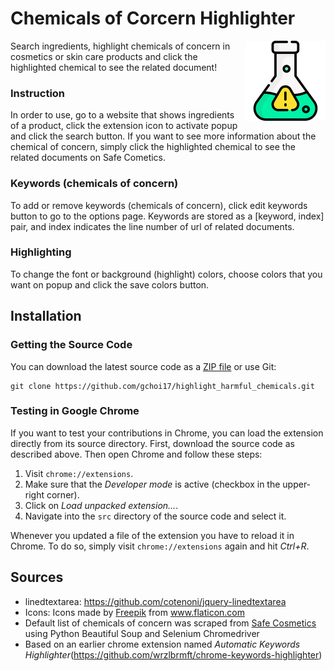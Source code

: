# Chemicals of Corcern Highlighter
<img src="https://github.com/gchoi17/highlight_harmful_chemicals/blob/master/src/icons/flask_128.png" align="right" style="padding-left: 10px" />
Search ingredients, highlight chemicals of concern in cosmetics or skin care products and click the highlighted chemical to see the related document!

### Instruction
In order to use, go to a website that shows ingredients of a product, click the extension icon to activate popup and click the search button. If you want to see more information about the chemical of concern, simply click the highlighted chemical to see the related documents on Safe Cometics.

### Keywords (chemicals of concern)
To add or remove keywords (chemicals of concern), click edit keywords button to go to the options page. Keywords are stored as a [keyword, index] pair, and index indicates the line number of url of related documents.

### Highlighting
To change the font or background (highlight) colors, choose colors that you want on popup and click the save colors button.

## Installation

### Getting the Source Code

You can download the latest source code as a [ZIP
file](https://github.com/gchoi17/highlight_harmful_chemicals/archive/master.zip)
or use Git:

```
git clone https://github.com/gchoi17/highlight_harmful_chemicals.git
```

### Testing in Google Chrome

If you want to test your contributions in Chrome, you can load the extension
directly from its source directory. First, download the source code as described
above. Then open Chrome and follow these steps:

1. Visit `chrome://extensions`.
2. Make sure that the *Developer mode* is active (checkbox in the upper-right
corner).
3. Click on *Load unpacked extension...*.
4. Navigate into the `src` directory of the source code and select it.

Whenever you updated a file of the extension you have to reload it in Chrome.
To do so, simply visit `chrome://extensions` again and hit *Ctrl+R*.

## Sources
* linedtextarea: https://github.com/cotenoni/jquery-linedtextarea<br>
* Icons:  <span>
            Icons made by 
            <a href="http://www.freepik.com/" title="Freepik">Freepik</a> from 
            <a href="https://www.flaticon.com/" title="Flaticon">www.flaticon.com</a>
        </span><br>
* Default list of chemicals of concern was scraped from <a href=http://www.safecosmetics.org/>Safe Cosmetics</a> using Python Beautiful Soup and Selenium Chromedriver<br>
* Based on an earlier chrome extension named
*Automatic Keywords Highlighter*(https://github.com/wrzlbrmft/chrome-keywords-highlighter)<br>
